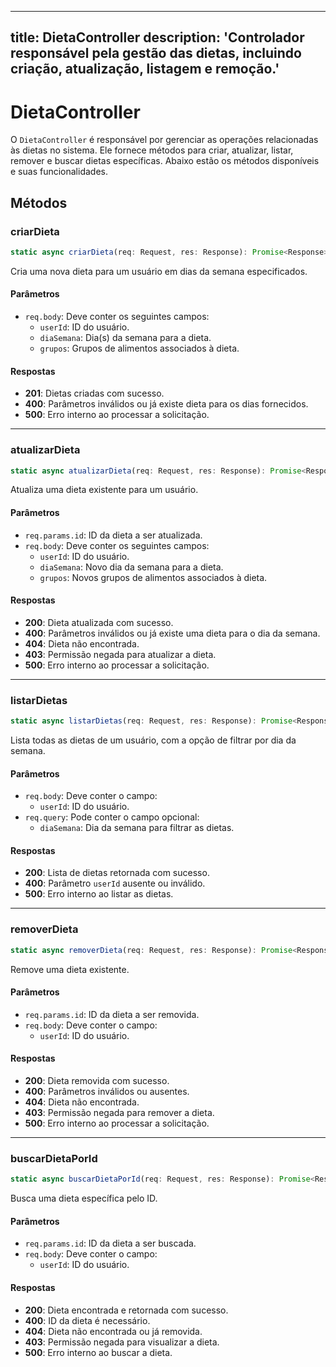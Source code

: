 
---
title: DietaController
description: 'Controlador responsável pela gestão das dietas, incluindo criação, atualização, listagem e remoção.'
---

# DietaController

O `DietaController` é responsável por gerenciar as operações relacionadas às dietas no sistema. Ele fornece métodos para criar, atualizar, listar, remover e buscar dietas específicas. Abaixo estão os métodos disponíveis e suas funcionalidades.

## Métodos

### criarDieta

```typescript
static async criarDieta(req: Request, res: Response): Promise<Response>
```

Cria uma nova dieta para um usuário em dias da semana especificados. 

#### Parâmetros

- `req.body`: Deve conter os seguintes campos:
  - `userId`: ID do usuário.
  - `diaSemana`: Dia(s) da semana para a dieta.
  - `grupos`: Grupos de alimentos associados à dieta.

#### Respostas

- **201**: Dietas criadas com sucesso.
- **400**: Parâmetros inválidos ou já existe dieta para os dias fornecidos.
- **500**: Erro interno ao processar a solicitação.

---

### atualizarDieta

```typescript
static async atualizarDieta(req: Request, res: Response): Promise<Response>
```

Atualiza uma dieta existente para um usuário.

#### Parâmetros

- `req.params.id`: ID da dieta a ser atualizada.
- `req.body`: Deve conter os seguintes campos:
  - `userId`: ID do usuário.
  - `diaSemana`: Novo dia da semana para a dieta.
  - `grupos`: Novos grupos de alimentos associados à dieta.

#### Respostas

- **200**: Dieta atualizada com sucesso.
- **400**: Parâmetros inválidos ou já existe uma dieta para o dia da semana.
- **404**: Dieta não encontrada.
- **403**: Permissão negada para atualizar a dieta.
- **500**: Erro interno ao processar a solicitação.

---

### listarDietas

```typescript
static async listarDietas(req: Request, res: Response): Promise<Response>
```

Lista todas as dietas de um usuário, com a opção de filtrar por dia da semana.

#### Parâmetros

- `req.body`: Deve conter o campo:
  - `userId`: ID do usuário.
- `req.query`: Pode conter o campo opcional:
  - `diaSemana`: Dia da semana para filtrar as dietas.

#### Respostas

- **200**: Lista de dietas retornada com sucesso.
- **400**: Parâmetro `userId` ausente ou inválido.
- **500**: Erro interno ao listar as dietas.

---

### removerDieta

```typescript
static async removerDieta(req: Request, res: Response): Promise<Response>
```

Remove uma dieta existente.

#### Parâmetros

- `req.params.id`: ID da dieta a ser removida.
- `req.body`: Deve conter o campo:
  - `userId`: ID do usuário.

#### Respostas

- **200**: Dieta removida com sucesso.
- **400**: Parâmetros inválidos ou ausentes.
- **404**: Dieta não encontrada.
- **403**: Permissão negada para remover a dieta.
- **500**: Erro interno ao processar a solicitação.

---

### buscarDietaPorId

```typescript
static async buscarDietaPorId(req: Request, res: Response): Promise<Response>
```

Busca uma dieta específica pelo ID.

#### Parâmetros

- `req.params.id`: ID da dieta a ser buscada.
- `req.body`: Deve conter o campo:
  - `userId`: ID do usuário.

#### Respostas

- **200**: Dieta encontrada e retornada com sucesso.
- **400**: ID da dieta é necessário.
- **404**: Dieta não encontrada ou já removida.
- **403**: Permissão negada para visualizar a dieta.
- **500**: Erro interno ao buscar a dieta.
